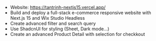 - Website: https://tantrinh-nextjs15.vercel.app/
- Build and deploy a full-stack e-commerce responsive website with Next.js 15 and Wix Studio Headless
- Create advanced filter and search query
- Use ShadcnUI for styling (Sheet, Dark mode...)
- Create an advanced Product Detail with selection for checkkout

